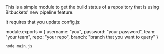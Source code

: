 This is a simple module to get the build status of a repository that is using Bitbuckets' new pipeline feature.

It requires that you update config.js:

 module.exports = {
     username: "you",
     password: "your password",
     team: "your team",
     repo: "your repo",
     branch: "branch that you want to query"
 }



`node main.js`
